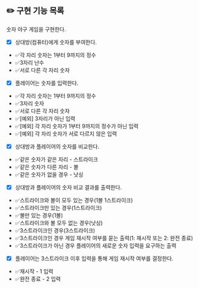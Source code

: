 ## ✏️ 구현 기능 목록

숫자 야구 게임을 구현한다.

- [x] 상대방(컴퓨터)에게 숫자를 부여한다.
- ✅각 자리 숫자는 1부터 9까지의 정수
- ✅3자리 난수
- ✅서로 다른 각 자리 숫자

- [x] 플레이어는 숫자를 입력한다.
- ✅각 자리 숫자는 1부터 9까지의 정수
- ✅3자리 숫자
- ✅서로 다른 각 자리 숫자
- ✅[예외] 3자리가 아닌 입력
- ✅[예외] 각 자리 숫자가 1부터 9까지의 정수가 아닌 입력
- ✅[예외] 각 자리 숫자가 서로 다르지 않은 입력

- [x] 상대방과 플레이어의 숫자를 비교한다.
- ✅같은 숫자가 같은 자리 - 스트라이크
- ✅같은 숫자가 다른 자리 - 볼
- ✅같은 숫자가 없을 경우 - 낫싱

- [x] 상대방과 플레이어의 숫자 비교 결과를 출력한다.
- ✅스트라이크와 볼이 모두 있는 경우(1볼 1스트라이크)
- ✅스트라이크만 있는 경우(1스트라이크)
- ✅볼만 있는 경우(1볼)
- ✅스트라이크와 볼 모두 없는 경우(낫싱)
- ✅3스트라이크인 경우(3스트라이크)
- ✅3스트라이크인 경우 게임 재시작 여부를 묻는 출력(1: 재시작 또는 2: 완전 종료)
- ✅3스트라이크가 아닌 경우 플레이어의 새로운 숫자 입력을 요구하는 출력

- [x] 플레이어는 3스트라이크 이후 입력을 통해 게임 재시작 여부를 결정한다.
- ✅재시작 - 1 입력
- ✅완전 종료 - 2 입력